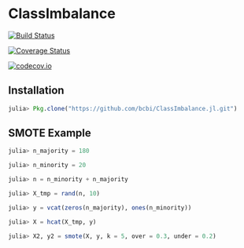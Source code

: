 # ClassImbalance

[![Build Status](https://travis-ci.org/paulstey/ClassImbalance.jl.svg?branch=master)](https://travis-ci.org/paulstey/ClassImbalance.jl)

[![Coverage Status](https://coveralls.io/repos/paulstey/ClassImbalance.jl/badge.svg?branch=master&service=github)](https://coveralls.io/github/paulstey/ClassImbalance.jl?branch=master)

[![codecov.io](http://codecov.io/github/paulstey/ClassImbalance.jl/coverage.svg?branch=master)](http://codecov.io/github/paulstey/ClassImbalance.jl?branch=master)


## Installation
```julia
julia> Pkg.clone("https://github.com/bcbi/ClassImbalance.jl.git")
```

## SMOTE Example
```julia
julia> n_majority = 180

julia> n_minority = 20

julia> n = n_minority + n_majority

julia> X_tmp = rand(n, 10)

julia> y = vcat(zeros(n_majority), ones(n_minority))

julia> X = hcat(X_tmp, y)

julia> X2, y2 = smote(X, y, k = 5, over = 0.3, under = 0.2)
```
